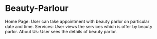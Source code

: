# Beauty-Parlour
Home Page: User can take appointment with beauty parlor on particular date and time.  Services: User views the services which is offer by beauty parlor.  About Us: User sees the details of beauty parlor.
